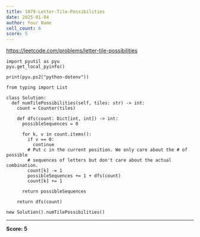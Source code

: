```yaml
---
title: 1079-Letter-Tile-Possibilities
date: 2025-01-04
author: Your Name
cell_count: 6
score: 5
---
```


https://leetcode.com/problems/letter-tile-possibilities


```
import pyutil as pyu
pyu.get_local_pyinfo()
```


```
print(pyu.ps2("python-dotenv"))
```


```
from typing import List
```


```
class Solution:
  def numTilePossibilities(self, tiles: str) -> int:
    count = Counter(tiles)

    def dfs(count: Dict[int, int]) -> int:
      possibleSequences = 0

      for k, v in count.items():
        if v == 0:
          continue
        # Put c in the current position. We only care about the # of possible
        # sequences of letters but don't care about the actual combination.
        count[k] -= 1
        possibleSequences += 1 + dfs(count)
        count[k] += 1

      return possibleSequences

    return dfs(count)
```


```
new Solution().numTilePossibilities()
```


---
**Score: 5**